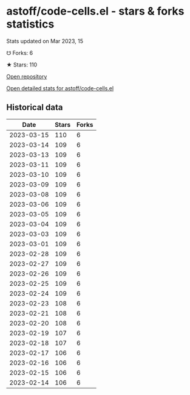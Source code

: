 # astoff/code-cells.el - stars & forks statistics

Stats updated on Mar 2023, 15

☋ Forks: 6

★ Stars: 110

[Open repository](https://github.com/astoff/code-cells.el)

[Open detailed stats for astoff/code-cells.el](https://reviewgithub.com/rep/astoff/code-cells.el)

## Historical data
| Date | Stars | Forks |
|------|-------|-------|
| 2023-03-15 | 110 | 6 | 
| 2023-03-14 | 109 | 6 | 
| 2023-03-13 | 109 | 6 | 
| 2023-03-11 | 109 | 6 | 
| 2023-03-10 | 109 | 6 | 
| 2023-03-09 | 109 | 6 | 
| 2023-03-08 | 109 | 6 | 
| 2023-03-06 | 109 | 6 | 
| 2023-03-05 | 109 | 6 | 
| 2023-03-04 | 109 | 6 | 
| 2023-03-03 | 109 | 6 | 
| 2023-03-01 | 109 | 6 | 
| 2023-02-28 | 109 | 6 | 
| 2023-02-27 | 109 | 6 | 
| 2023-02-26 | 109 | 6 | 
| 2023-02-25 | 109 | 6 | 
| 2023-02-24 | 109 | 6 | 
| 2023-02-23 | 108 | 6 | 
| 2023-02-21 | 108 | 6 | 
| 2023-02-20 | 108 | 6 | 
| 2023-02-19 | 107 | 6 | 
| 2023-02-18 | 107 | 6 | 
| 2023-02-17 | 106 | 6 | 
| 2023-02-16 | 106 | 6 | 
| 2023-02-15 | 106 | 6 | 
| 2023-02-14 | 106 | 6 | 

